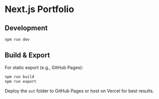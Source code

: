 # Next.js Portfolio

## Development

```bash
npm run dev
```

## Build & Export

For static export (e.g., GitHub Pages):

```bash
npm run build
npm run export
```

Deploy the `out` folder to GitHub Pages or host on Vercel for best results.
